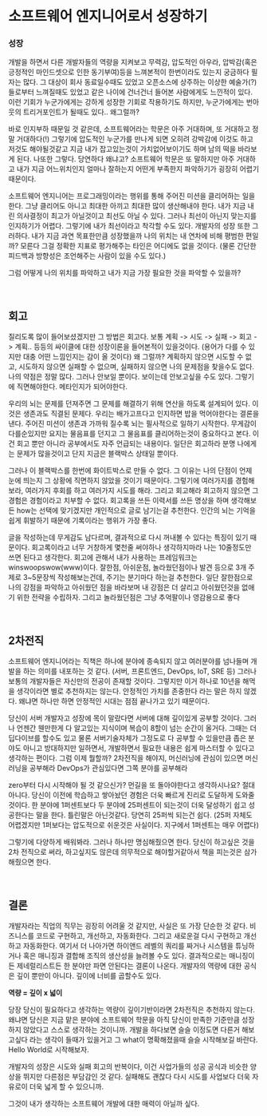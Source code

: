 # 소프트웨어 엔지니어로서 성장하기

### 성장

개발을 하면서 다른 개발자들의 역량을 지켜보고 무력감, 압도적인 아우라, 압박감(혹은 긍정적인 마인드셋으로 인한 동기부여)등을 느껴본적이 한번이라도 있는지 궁금하다
필자는 많다. 그 대상이 회사 동료일수때도 있었고 오픈소스에 상주하는 이상한 예술가(?)들로부터 느껴질때도 있었고 같은 나이에 건너건너 들어본 사람에게도 느낀적이 있다.
이런 기회가 누군가에게는 강하게 성장한 기회로 작용하기도 하지만, 누군가에게는 번아웃의 트리거포인트가 될때도 있다.. 왜그럴까?

바로 인지부하 때문일 것 같은데, 소프트웨어라는 학문은 아주 거대하며, 또 거대하고 정말 거대하다(!) 그렇기에 압도적인 누군가를 만나게 되면 오히려 강박감에
이것도 하고 저것도 해야될것같고 지금 내가 잡고있는것이 가치없어보이기도 하며 남의 떡을 바라보게 된다. 나또한 그렇다. 
당연하다 왜냐고? 소프트웨어 학문은 또 말하지만 아주 거대하고 내가 지금 어느위치인지 얼마나 잘하는지 어떤게 부족한지 파악하기가 굉장히 어렵기 때문이다.

소프트웨어 엔지니어는 프로그래밍이라는 행위를 통해 주어진 미션을 클리어하는 일을 한다. 그냥 클리어도 아니고 최대한 아끼고 최대한 많이 생산해내야 한다.
내가 지금 내린 의사결정이 최고가 아닐것이고 최선도 아닐 수 있다. 그러나 최선이 아닌지 맞는지를 인지하기가 어렵다. 그렇기에 내가 최선이라고 착각할 수도 있다.
개발자의 성장 또한 그러하다. 내가 지금 과연 목표한만큼 성장했을까 나의 위치는 내 연차에 비해 평범한 편일까? 모른다 그걸 정확한 지표로 평가해주는 타인은 어디에도 없을 것이다.
(물론 간단한 피드백과 방향성은 조언해주는 사람이 있을 수도 있다.)

그럼 어떻게 나의 위치를 파악하고 내가 지금 가장 필요한 것을 파악할 수 있을까?

<br>

## 회고

질리도록 많이 들어보셨겠지만 그 방법은 회고다. 보통 계획 -> 시도 -> 실패 -> 회고 -> 계획.. 등등의 싸이클에 대한 성장이론을 들어본적이 있을것이다. (용어가 다를 수 있지만 대충 어떤 느낌인지는 감이 올 것이다) 왜 그럴까? 계획하지 않으면 시도할 수 없고, 시도하지 않으면 실패할 수 없으며, 실패하지 않으면 나의 문제점을 찾을수도 없다.
나의 약점은 정말 많다. 그러나 안보일 뿐이다. 보이는데 안보고싶을 수도 있다. 그렇기에 직면해야한다. 메타인지가 되어야한다.

우리의 뇌는 문제를 던져주면 그 문제를 해결하기 위해 연산을 하도록 설계되어 있다. 이것은 생존과도 직결된 문제다. 우리는 배가고프다고 인지하면 밥을 먹어야한다는 결론을 낸다.
주어진 미션이 생존과 가까워 질수록 뇌는 필사적으로 일하기 시작한다. 무게감이 다를순있지만 요지는 물음표를 던지고 그 물음표를 클리어하는것이 중요하다고 본다.
이건 회고 뿐만 아니라 공부에서도 자주 언급되는 내용이다. 일단은 회고하라 분명 나에게는 문제가 많을것이고 단지 지금은 블랙박스 상태일 뿐이다.

그러나 이 블랙박스를 한번에 화이트박스로 만들 수 없다. 그 이유는 나의 단점이 언제 눈에 띄는지 그 상황에 직면하지 않았을 것이기 때문이다.
그렇기에 여러가지를 경험해보라, 여러가지 후회를 하고 여러가지 시도를 해라. 그리고 회고해라 회고하지 않으면 그 경험은 경험이라고 치부할 수 없다.
회고록을 쓰든 이력서를 쓰든 명상을 하며 생각해보든 how는 선택에 맞기겠지만 개인적으로 글로 남기는걸 추천한다. 인간의 뇌는 기억을 쉽게 휘발하기 때문에 기록이라는 행위가 가장 좋다.

글을 작성하는데 무게감도 남다르며, 결과적으로 다시 꺼내볼 수 있다는 특징이 있기 때문이다. 회고록이라고 너무 거창하게 몇천줄 써야하나 생각하지마라 나는 10줄정도만 쓰면 된다고 생각한다.
회고에 관해서 내가 사용하는 프레임워크는 winswoopswow(www)이다. 잘한점, 아쉬운점, 놀라웠던점이나 발견 등으로 3개 주제로 3~5문장씩 작성해보는건데, 주기는 분기마다 하는걸 추천한다.
일단 잘한점으로 나의 강점을 파악하고 아쉬웠던 점을 바라보며 내 강점은 더 살리고 아쉬웠던것을 없애기 위한 전략을 수립하자. 그리고 놀라웠던점은 그냥 추억팔이나 영감용으로 좋다

<br>

## 2차전직

소프트웨어 엔지니어라는 직책은 하나에 분야에 종속되지 않고 여러분야를 넘나들며 개발을 하는 의미를 내포하는 것 같다. (서버, 프론트엔드, DevOps, IoT, SRE 등) 
그러나 보통의 개발자들은 자신만의 전공이 존재할 것이다. 그렇지만 이거 하나로 10년을 해먹을 생각이라면 별로 추천하지는 않는다. 안정적인 가치를 존중한다 라는 말은 하지 않겠다.
왜냐면 하나만 하면 안정적인 시대는 점점 끝나가고 있기 때문이다. 

당신이 서버 개발자고 성장에 목이 말랐다면 서버에 대해 깊이있게 공부할 것이다. 그러나 언젠간 웬만한게 다 알고있는 지식이며 복습이 8할이 넘는 순간이 올거다.
그때는 더 딥다이브를 할수도 있고 물론 서버기술자체가 그정도로 다 공부할 수 있을만큼 좁은 분야도 아니고 방대하지만 일하면서, 개발하면서 필요한 내용은 쉽게 마스터할 수 있다고 생각하는 편이다.
그럼 이제 뭘할까? 2차전직을 해야지, 머신러닝에 관심이 있으면 머신러닝을 공부해라 DevOps가 관심있다면 그쪽 분야를 공부해라

zero부터 다시 시작해야 될 것 같으신가? 먼길을 또 돌아야한다고 생각하시나요? 절대 아니다. 당신이 이전에 학습하고 쌓아놨던 경험은 더욱 빠르게 진리로 도달하게 도와줄 것이다.
한 분야에 1퍼센트보다 두 분야에 25퍼센트이 되는것이 더욱 달성하기 쉽고 성공한다는 말을 한다. 틀린말은 아닌것같다. 당연히 25퍼씩 되는건 쉽다. (25퍼 자체도 어렵겠지만 1퍼보다는 압도적으로 쉬운것은 사실이다. 지구에서 1퍼센트는 매우 어렵다)

그렇기에 다양하게 배워봐라. 그러나 하나만 명심해줬으면 한다. 당신이 하고싶은 것을 2차 전직으로 써라, 하고싶지도 않은데 의무적으로 해야할거같아서 책을 피는것은 삼가해줬으면 한다.

<br>

## 결론

개발자라는 직업의 직무는 굉장히 어려울 것 같지만, 사실은 또 가장 단순한 것 같다. 비즈니스를 코드로 구현하고, 개선하고, 자동화한다. 그리고 새로운걸 다시 구현하고 개선하고 자동화한다.
여기서 더 나아가면 하이앤드 레벨의 쿼리를 짜거나 시스템을 튜닝하거나 혹은 매니징과 결합해 조직의 생산성을 늘려볼 수도 있다. 결과적으로는 매니징이든 제네럴리스트든 한 분야만 파면 안된다는 결론이 나온다. 개발자의 역량에 대한 공식은 깊이 뿐만이 아니다. 깊이에 너비를 곱할수도 있다.

**역량 = 깊이 x 넓이**

당장 당신이 필요하다고 생각하는 역량이 깊이기반이라면 2차전직은 추천하지 않는다. 왜냐면 당신은 지금 맡은 분야에 소프트웨어 학문을 아직 당신이 만족한 기준만큼 성장하지 않았다고 스스로 생각하는 것이니까. 개발을 하다보면 슬슬 이정도면 다른거 해보고싶다 라는 생각이 들때가 있을거고 그 what이 명확해졌을때 슬슬 시작해보길 바란다. Hello World로 시작해보자. 

개발자의 성장은 시도와 실패 회고의 반복이다, 이건 사업가들의 성공 공식과 비슷한 양상을 뛰지만 다른점은 부담감인 것 같다. 실패해도 괜찮다 다시 시도를 사업보다 더욱 자유로이 더욱 넓게 할 수 있으니까.

그것이 내가 생각하는 소프트웨어 개발에 대한 매력이 아닐까 싶다.